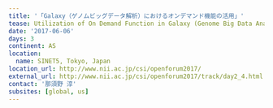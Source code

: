 ```yaml
---
title: '「Galaxy（ゲノムビッグデータ解析）におけるオンデマンド機能の活用」'
tease: Utilization of On Demand Function in Galaxy (Genome Big Data Analysis)
date: '2017-06-06'
days: 3
continent: AS
location:
  name: SINET5, Tokyo, Japan
location_url: http://www.nii.ac.jp/csi/openforum2017/
external_url: http://www.nii.ac.jp/csi/openforum2017/track/day2_4.html
contact: '那須野 淳'
subsites: [global, us]
---
```



